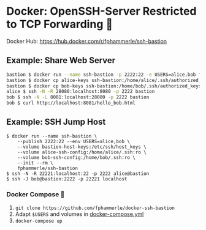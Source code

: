 # Docker: OpenSSH-Server Restricted to TCP Forwarding 🐳

Docker Hub: https://hub.docker.com/r/fphammerle/ssh-bastion

## Example: Share Web Server

```sh
bastion $ docker run --name ssh-bastion -p 2222:22 -e USERS=alice,bob fphammerle/ssh-bastion
bastion $ docker cp alice-keys ssh-bastion:/home/alice/.ssh/authorized_keys
bastion $ docker cp bob-keys ssh-bastion:/home/bob/.ssh/authorized_keys
alice $ ssh -N -R 28080:localhost:8080 -p 2222 bastion
bob $ ssh -N -L 8081:localhost:28080 -p 2222 bastion
bob $ curl http://localhost:8081/hello_bob.html
```

## Example: SSH Jump Host

```
$ docker run --name ssh-bastion \
    --publish 2222:22 --env USERS=alice,bob \
    --volume bastion-host-keys:/etc/ssh/host_keys \
    --volume alice-ssh-config:/home/alice/.ssh:ro \
    --volume bob-ssh-config:/home/bob/.ssh:ro \
    --init --rm \
    fphammerle/ssh-bastion
$ ssh -N -R 22221:localhost:22 -p 2222 alice@bastion
$ ssh -J bob@bastion:2222 -p 22221 localhost
```

### Docker Compose 🐙

1. `git clone https://github.com/fphammerle/docker-ssh-bastion`
2. Adapt `$USERS` and volumes in [docker-compose.yml](docker-compose.yml)
3. `docker-compose up`
